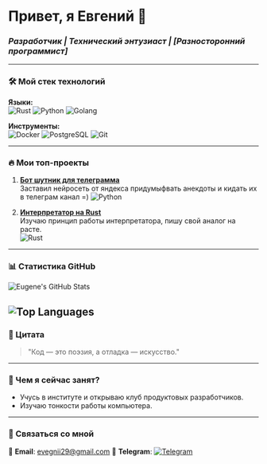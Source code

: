 # Привет, я Евгений 👋  
### *Разработчик | Технический энтузиаст | [Разносторонний программист]*

---

### 🛠️ Мой стек технологий  
**Языки:**  
![Rust]([https://img.shields.io/badge/-Rust-000000?style=flat&logo=rust](https://c0.klipartz.com/pngpicture/114/914/gratis-png-lenguaje-de-programacion-de-oxido-logotipo-de-la-maquina-de-aprendizaje-haskell-cangrejo.png))
![Python]([https://img.shields.io/badge/-Python-3776AB?style=flat&logo=python](https://lh5.googleusercontent.com/brLL_Cjt27_7cecWGylb_WwZjSLNfGwDHjDaNoGTXuJsaqRFg-YQXarbxhNQexc-NxPPPSat7w04l1ShLNpTRzfJixtMg27MfPtK_ZGEFw9T-OHZFS-tR_RPk3xDvcNTUasTLLVXt2_MyJzZpM5L3OhTtyHv5Y_WgxaWnNa6aHB8VudH_yoGiQv3MagICq3bTJGUDg))
![Golang](https://encrypted-tbn0.gstatic.com/images?q=tbn:ANd9GcQTRMW3hxV4YIijHYbqlpjqleh3hdZFz_QoAw&s)

**Инструменты:**  
![Docker](https://img.shields.io/badge/-Docker-2496ED?style=flat&logo=docker)
![PostgreSQL](https://img.shields.io/badge/-PostgreSQL-4169E1?style=flat&logo=postgresql)
![Git](https://img.shields.io/badge/-Git-F05032?style=flat&logo=git)  

---

### 🔥 Мои топ-проекты  
1. **[Бот шутник для телеграмма](https://github.com/EvgeniiAndronov/AirflowBotApiYandexGPT)**  
   Заставил нейросеть от яндекса придумыфвать анекдоты и кидать их в телеграм канал =)
   ![Python](https://img.shields.io/badge/-Python-3776AB)

2. **[Интерпретатор на Rust](https://github.com/EvgeniiAndronov/interpretator)**  
   Изучаю принцип работы интерпретатора, пишу свой аналог на расте.  
   ![Rust](https://img.shields.io/badge/-Rust-000000)  

---

### 📊 Статистика GitHub  
![Eugene's GitHub Stats](https://github-readme-stats.vercel.app/api?username=EvgeniiAndronov&show_icons=true&theme=radical&hide_border=true&hide_title=true)

![Top Languages](https://github-readme-stats.vercel.app/api/top-langs/?username=EvgeniiAndronov&layout=compact&theme=radical&hide_border=true&hide=Jupyter,HTML,Makefile&langs_count=4)
---

### 💬 Цитата  
> "Код — это поэзия, а отладка — искусство."  

---

### 🎯 Чем я сейчас занят?  
- Учусь в институте и открываю клуб продуктовых разработчиков.
- Изучаю тонкости работы компьютера.

---

### 🤝 Связаться со мной  
📧 **Email**: evegnii29@gmail.com
💬 **Telegram**: [![Telegram](https://img.shields.io/badge/-Telegram-0088cc?style=flat&logo=telegram)](https://t.me/evgeniiandronov) 
